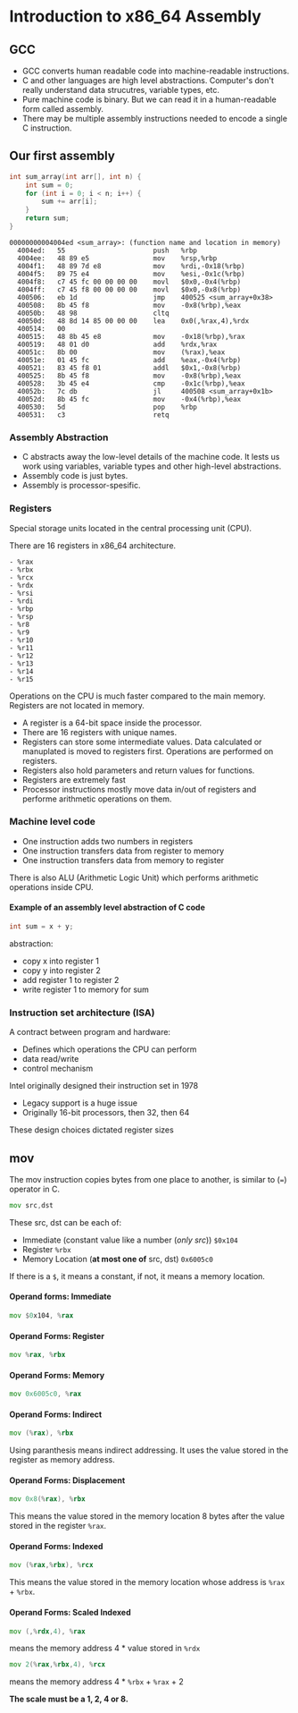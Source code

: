 # Introduction to x86_64 Assembly

## GCC

- GCC converts human readable code into machine-readable instructions.
- C and other languages are high level abstractions. Computer's don't really understand data strucutres, variable types, etc.
- Pure machine code is binary. But we can read it in a human-readable form called assembly.
- There may be multiple assembly instructions needed to encode a single C instruction.

## Our first assembly

```c
int sum_array(int arr[], int n) {
    int sum = 0;
    for (int i = 0; i < n; i++) {
        sum += arr[i];
    }
    return sum;
}
```

```
00000000004004ed <sum_array>: (function name and location in memory)
  4004ed:	55                   	push   %rbp
  4004ee:	48 89 e5             	mov    %rsp,%rbp
  4004f1:	48 89 7d e8          	mov    %rdi,-0x18(%rbp)
  4004f5:	89 75 e4             	mov    %esi,-0x1c(%rbp)
  4004f8:	c7 45 fc 00 00 00 00 	movl   $0x0,-0x4(%rbp)
  4004ff:	c7 45 f8 00 00 00 00 	movl   $0x0,-0x8(%rbp)
  400506:	eb 1d                	jmp    400525 <sum_array+0x38>
  400508:	8b 45 f8             	mov    -0x8(%rbp),%eax
  40050b:	48 98                	cltq   
  40050d:	48 8d 14 85 00 00 00 	lea    0x0(,%rax,4),%rdx
  400514:	00 
  400515:	48 8b 45 e8          	mov    -0x18(%rbp),%rax
  400519:	48 01 d0             	add    %rdx,%rax
  40051c:	8b 00                	mov    (%rax),%eax
  40051e:	01 45 fc             	add    %eax,-0x4(%rbp)
  400521:	83 45 f8 01          	addl   $0x1,-0x8(%rbp)
  400525:	8b 45 f8             	mov    -0x8(%rbp),%eax
  400528:	3b 45 e4             	cmp    -0x1c(%rbp),%eax
  40052b:	7c db                	jl     400508 <sum_array+0x1b>
  40052d:	8b 45 fc             	mov    -0x4(%rbp),%eax
  400530:	5d                   	pop    %rbp
  400531:	c3                   	retq 
```

### Assembly Abstraction

- C abstracts away the low-level details of the machine code. It lests us work using variables, variable types and other high-level abstractions.
- Assembly code is just bytes.
- Assembly is processor-spesific.

### Registers

Special storage units located in the central processing unit (CPU).

There are 16 registers in x86_64 architecture.

```
- %rax
- %rbx
- %rcx
- %rdx
- %rsi
- %rdi
- %rbp
- %rsp
- %r8
- %r9
- %r10
- %r11
- %r12
- %r13
- %r14
- %r15
```

Operations on the CPU is much faster compared to the main memory. Registers are not located in memory.

- A register is a 64-bit space inside the processor.
- There are 16 registers with unique names.
- Registers can store some intermediate values. Data calculated or manuplated is moved to registers first. Operations are performed on registers.
- Registers also hold parameters and return values for functions.
- Registers are extremely fast
- Processor instructions mostly move data in/out of registers and performe arithmetic operations on them.

### Machine level code

- One instruction adds two numbers in registers
- One instruction transfers data from register to memory
- One instruction transfers data from memory to register

There is also ALU (Arithmetic Logic Unit) which performs arithmetic operations inside CPU.

#### Example of an assembly level abstraction of C code

```c
int sum = x + y;
```

abstraction:
- copy x into register 1
- copy y into register 2
- add register 1 to register 2
- write register 1 to memory for sum

### Instruction set architecture (ISA)

A contract between program and hardware:
- Defines which operations the CPU can perform
- data read/write
- control mechanism

Intel originally designed their instruction set in 1978
- Legacy support is a huge issue
- Originally 16-bit processors, then 32, then 64

These design choices dictated register sizes

## mov

The mov instruction copies bytes from one place to another, is similar to (`=`) operator in C.

```asm
mov src,dst
```

These src, dst can be each of:
- Immediate (constant value like a number (*only src*)) `$0x104`
- Register `%rbx`
- Memory Location (**at most one of** src, dst) `0x6005c0`

If there is a `$`, it means a constant, if not, it means a memory location.

#### Operand forms: Immediate

```asm
mov $0x104, %rax
```

#### Operand Forms: Register

```asm
mov %rax, %rbx
```

#### Operand Forms: Memory

```asm
mov 0x6005c0, %rax
```

#### Operand Forms: Indirect

```asm
mov (%rax), %rbx
```

Using paranthesis means indirect addressing. It uses the value stored in the register as memory address.

#### Operand Forms: Displacement

```asm
mov 0x8(%rax), %rbx
```

This means the value stored in the memory location 8 bytes after the value stored in the register `%rax`.

#### Operand Forms: Indexed

```asm
mov (%rax,%rbx), %rcx
```

This means the value stored in the memory location whose address is `%rax` + `%rbx`.

#### Operand Forms: Scaled Indexed

```asm
mov (,%rdx,4), %rax
```

means the memory address 4 * value stored in `%rdx`

```asm
mov 2(%rax,%rbx,4), %rcx
```
means the memory address 4 * `%rbx` + `%rax` + 2 

**The scale must be a 1, 2, 4 or 8.**

